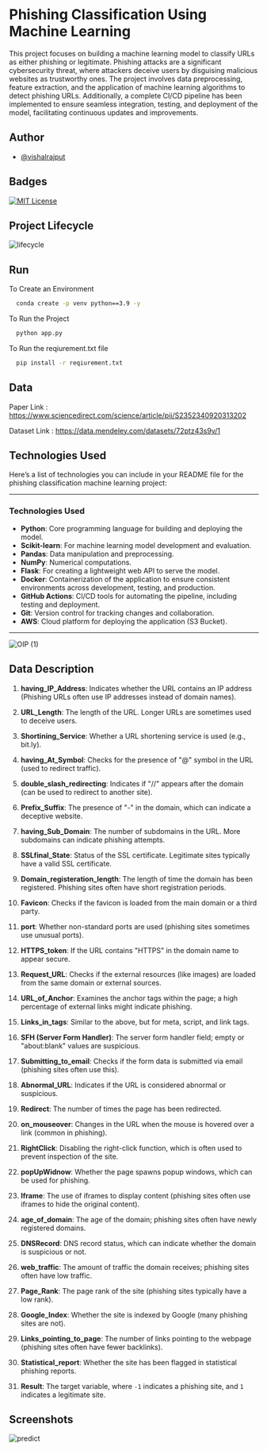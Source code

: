 
# Phishing Classification Using Machine Learning

This project focuses on building a machine learning model to classify URLs as either phishing or legitimate. Phishing attacks are a significant cybersecurity threat, where attackers deceive users by disguising malicious websites as trustworthy ones. The project involves data preprocessing, feature extraction, and the application of machine learning algorithms to detect phishing URLs. Additionally, a complete CI/CD pipeline has been implemented to ensure seamless integration, testing, and deployment of the model, facilitating continuous updates and improvements.


## Author

- [@vishalrajput](https://github.com/vishalrajput29/PHISHING-CLASSIFIER)


## Badges



[![MIT License](https://img.shields.io/badge/License-MIT-green.svg)](https://choosealicense.com/licenses/mit/)


## Project Lifecycle

![lifecycle](https://github.com/user-attachments/assets/49011b25-3eb6-4353-8f40-5d28c53eb34f)
## Run


To Create an Environment

```cmd
  conda create -p venv python==3.9 -y
```

To Run the Project

```cmd
  python app.py
```

To Run the reqiurement.txt file

```cmd
  pip install -r reqiurement.txt
```


## Data 

Paper Link : https://www.sciencedirect.com/science/article/pii/S2352340920313202

Dataset Link : https://data.mendeley.com/datasets/72ptz43s9v/1
## Technologies Used

Here’s a list of technologies you can include in your README file for the phishing classification machine learning project:

---

### Technologies Used

- **Python**: Core programming language for building and deploying the model.
- **Scikit-learn**: For machine learning model development and evaluation.
- **Pandas**: Data manipulation and preprocessing.
- **NumPy**: Numerical computations.
- **Flask**: For creating a lightweight web API to serve the model.
- **Docker**: Containerization of the application to ensure consistent environments across development, testing, and production.
- **GitHub Actions**: CI/CD tools for automating the pipeline, including testing and deployment.
- **Git**: Version control for tracking changes and collaboration.
- **AWS**: Cloud platform for deploying the application (S3 Bucket).


---

![OIP (1)](https://github.com/user-attachments/assets/c9eea634-f643-4d09-a4f6-596645f8d5f0)
## Data Description


1. **having_IP_Address**: Indicates whether the URL contains an IP address (Phishing URLs often use IP addresses instead of domain names).
  
2. **URL_Length**: The length of the URL. Longer URLs are sometimes used to deceive users.
  
3. **Shortining_Service**: Whether a URL shortening service is used (e.g., bit.ly).
  
4. **having_At_Symbol**: Checks for the presence of "@" symbol in the URL (used to redirect traffic).
  
5. **double_slash_redirecting**: Indicates if "//" appears after the domain (can be used to redirect to another site).
  
6. **Prefix_Suffix**: The presence of "-" in the domain, which can indicate a deceptive website.
  
7. **having_Sub_Domain**: The number of subdomains in the URL. More subdomains can indicate phishing attempts.
  
8. **SSLfinal_State**: Status of the SSL certificate. Legitimate sites typically have a valid SSL certificate.
  
9. **Domain_registeration_length**: The length of time the domain has been registered. Phishing sites often have short registration periods.
  
10. **Favicon**: Checks if the favicon is loaded from the main domain or a third party.
  
11. **port**: Whether non-standard ports are used (phishing sites sometimes use unusual ports).
  
12. **HTTPS_token**: If the URL contains "HTTPS" in the domain name to appear secure.
  
13. **Request_URL**: Checks if the external resources (like images) are loaded from the same domain or external sources.
  
14. **URL_of_Anchor**: Examines the anchor tags within the page; a high percentage of external links might indicate phishing.
  
15. **Links_in_tags**: Similar to the above, but for meta, script, and link tags.
  
16. **SFH (Server Form Handler)**: The server form handler field; empty or "about:blank" values are suspicious.
  
17. **Submitting_to_email**: Checks if the form data is submitted via email (phishing sites often use this).
  
18. **Abnormal_URL**: Indicates if the URL is considered abnormal or suspicious.
  
19. **Redirect**: The number of times the page has been redirected.
  
20. **on_mouseover**: Changes in the URL when the mouse is hovered over a link (common in phishing).
  
21. **RightClick**: Disabling the right-click function, which is often used to prevent inspection of the site.
  
22. **popUpWidnow**: Whether the page spawns popup windows, which can be used for phishing.
  
23. **Iframe**: The use of iframes to display content (phishing sites often use iframes to hide the original content).
  
24. **age_of_domain**: The age of the domain; phishing sites often have newly registered domains.
  
25. **DNSRecord**: DNS record status, which can indicate whether the domain is suspicious or not.
  
26. **web_traffic**: The amount of traffic the domain receives; phishing sites often have low traffic.
  
27. **Page_Rank**: The page rank of the site (phishing sites typically have a low rank).
  
28. **Google_Index**: Whether the site is indexed by Google (many phishing sites are not).
  
29. **Links_pointing_to_page**: The number of links pointing to the webpage (phishing sites often have fewer backlinks).
  
30. **Statistical_report**: Whether the site has been flagged in statistical phishing reports.
  
31. **Result**: The target variable, where `-1` indicates a phishing site, and `1` indicates a legitimate site.

## Screenshots

![predict](https://github.com/user-attachments/assets/3fd8d4b3-1857-4724-beb1-38fbd12d0628)

